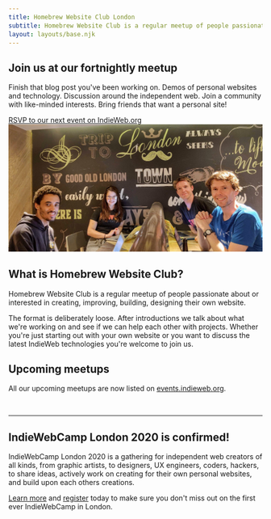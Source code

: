 ```yaml
---
title: Homebrew Website Club London
subtitle: Homebrew Website Club is a regular meetup of people passionate about or interested in creating, improving, building, designing their own website.
layout: layouts/base.njk
---
```

## Join us at our fortnightly meetup

Finish that blog post you've been working on. Demos of personal websites and technology. Discussion around the independent web. Join a community with like-minded interests. Bring friends that want a personal site!

<div class="button-container">
  <a href="https://events.indieweb.org/tag/hwclondon" class="button">RSVP to our next event on IndieWeb.org</a>
</div>

<img src="/photos/2019-08-07.jpg" alt="Ana Rodrigues, Calum Ryan, Bobby Sebolao, Neil Mather inside at ProvenDough cafe, London Covent Garden 2019-08-07">

## What is Homebrew Website Club?

Homebrew Website Club is a regular meetup of people passionate about or interested in creating, improving, building, designing their own website.

The format is deliberately loose. After introductions we talk about what we're working on and see if we can help each other with projects. Whether you're just starting out with your own website or you want to discuss the latest IndieWeb technologies you're welcome to join us.

## Upcoming meetups

All our upcoming meetups are now listed on [events.indieweb.org](https://events.indieweb.org/tag/hwclondon).

<br>
<hr>

## IndieWebCamp London 2020 is confirmed!

IndieWebCamp London 2020 is a gathering for independent web creators of all kinds, from graphic artists, to designers, UX engineers, coders, hackers, to share ideas, actively work on creating for their own personal websites, and build upon each others creations.

[Learn more](https://indieweb.org/2020/London) and [register](https://www.eventbrite.com/e/indiewebcamp-london-2020-tickets-85763160923) today to make sure you don't miss out on the first ever IndieWebCamp in London.
